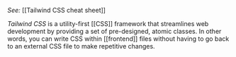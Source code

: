 *See:* [[Tailwind CSS cheat sheet]]

*Tailwind CSS* is a utility-first [[CSS]] framework that streamlines web development by providing a set of pre-designed, atomic classes. In other words, you can write CSS within [[frontend]] files without having to go back to an external CSS file to make repetitive changes. 